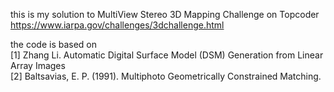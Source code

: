 this is my solution to MultiView Stereo 3D Mapping Challenge on Topcoder   
https://www.iarpa.gov/challenges/3dchallenge.html

the code is based on  
[1] Zhang Li. Automatic Digital Surface Model (DSM) Generation from Linear Array Images  
[2] Baltsavias, E. P. (1991). Multiphoto Geometrically Constrained Matching.
